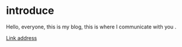 # introduce
Hello, everyone, this is my blog, this is where I communicate with you .

[Link address](http://lueny-cn.github.io/)
